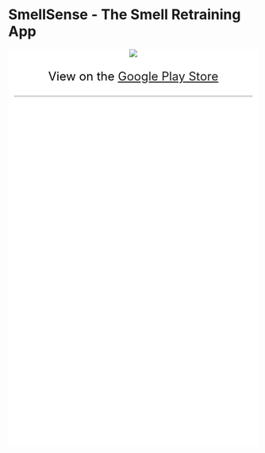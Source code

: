 <h1>
    SmellSense - The Smell Retraining App
</h1>
<div style="background: white; height: 800px; display: flex; flex-direction: column;">
    <img src="https://play-lh.googleusercontent.com/6glNMzPT4bVZC6lkG5D220U0OMUwePfW8AWaXVOg0ZvqxF5p7o81yZeeuZgNIv8r268" style="align-self: center;"></img>
    <p style="text-align: center; color: black; font-size: 24px;">
        View on the <a href="https://play.google.com/store/apps/details?id=za.co.smellsense">Google Play Store</a>
    </p>
    <div style="height: 1px; border: 1px solid #b8b8b8; width: 95%; align-self: center;"></div>
</div>
